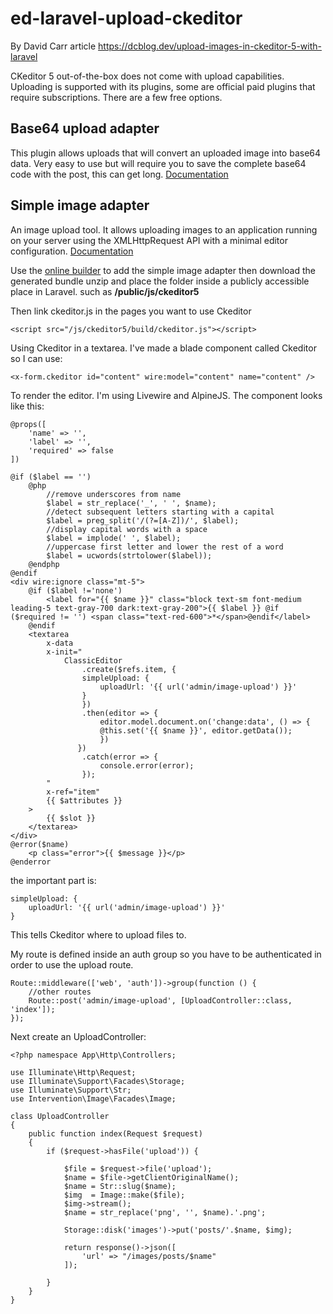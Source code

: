 # ed-laravel-upload-ckeditor
By David Carr article https://dcblog.dev/upload-images-in-ckeditor-5-with-laravel

CKeditor 5 out-of-the-box does not come with upload capabilities. Uploading is supported with its plugins, some are official paid plugins that require subscriptions. There are a few free options.

## Base64 upload adapter

This plugin allows uploads that will convert an uploaded image into base64 data. Very easy to use but will require you to save the complete base64 code with the post, this can get long. [Documentation](https://ckeditor.com/docs/ckeditor5/latest/features/images/image-upload/base64-upload-adapter.html)

## Simple image adapter

An image upload tool. It allows uploading images to an application running on your server using the XMLHttpRequest API with a minimal editor configuration.
[Documentation](https://ckeditor.com/docs/ckeditor5/latest/features/images/image-upload/simple-upload-adapter.html)

Use the [online builder](https://ckeditor.com/ckeditor-5/online-builder/) to add the simple image adapter then download the generated bundle unzip and place the folder inside a publicly accessible place in Laravel. such as **/public/js/ckeditor5**

Then link ckeditor.js in the pages you want to use Ckeditor

```<script src="/js/ckeditor5/build/ckeditor.js"></script>```

Using Ckeditor in a textarea.
I've made a blade component called Ckeditor so I can use:

```<x-form.ckeditor id="content" wire:model="content" name="content" />```

To render the editor. I'm using Livewire and AlpineJS.
The component looks like this:

```
@props([
    'name' => '',
    'label' => '',
    'required' => false
])

@if ($label == '')
    @php
        //remove underscores from name
        $label = str_replace('_', ' ', $name);
        //detect subsequent letters starting with a capital
        $label = preg_split('/(?=[A-Z])/', $label);
        //display capital words with a space
        $label = implode(' ', $label);
        //uppercase first letter and lower the rest of a word
        $label = ucwords(strtolower($label));
    @endphp
@endif
<div wire:ignore class="mt-5">
    @if ($label !='none')
        <label for="{{ $name }}" class="block text-sm font-medium leading-5 text-gray-700 dark:text-gray-200">{{ $label }} @if ($required != '') <span class="text-red-600">*</span>@endif</label>
    @endif
    <textarea
        x-data
        x-init="
            ClassicEditor
                .create($refs.item, {
                simpleUpload: {
                    uploadUrl: '{{ url('admin/image-upload') }}'
                }
                })
                .then(editor => {
                    editor.model.document.on('change:data', () => {
                    @this.set('{{ $name }}', editor.getData());
                    })
               })
                .catch(error => {
                    console.error(error);
                });
        "
        x-ref="item"
        {{ $attributes }}
    >
        {{ $slot }}
    </textarea>
</div>
@error($name)
    <p class="error">{{ $message }}</p>
@enderror
```

the important part is:

```
simpleUpload: {
    uploadUrl: '{{ url('admin/image-upload') }}'
}
```

This tells Ckeditor where to upload files to.

My route is defined inside an auth group so you have to be authenticated in order to use the upload route.

```
Route::middleware(['web', 'auth'])->group(function () {
    //other routes
    Route::post('admin/image-upload', [UploadController::class, 'index']);
});
```

Next create an UploadController:

```
<?php namespace App\Http\Controllers;

use Illuminate\Http\Request;
use Illuminate\Support\Facades\Storage;
use Illuminate\Support\Str;
use Intervention\Image\Facades\Image;

class UploadController
{
    public function index(Request $request)
    {
        if ($request->hasFile('upload')) {

            $file = $request->file('upload');
            $name = $file->getClientOriginalName();
            $name = Str::slug($name);
            $img  = Image::make($file);
            $img->stream();
            $name = str_replace('png', '', $name).'.png';

            Storage::disk('images')->put('posts/'.$name, $img);

            return response()->json([
                'url' => "/images/posts/$name"
            ]);

        }
    }
}
```

